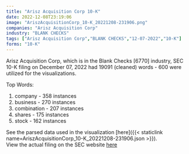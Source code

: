 ```yaml
---
title: "Arisz Acquisition Corp 10-K"
date: 2022-12-08T23:19:06
image: "AriszAcquisitionCorp_10-K_20221208-231906.png"
companies: "Arisz Acquisition Corp"
industry: "BLANK CHECKS"
tags: ["Arisz Acquisition Corp","BLANK CHECKS","12-07-2022","10-K"]
forms: "10-K"
---
```

Arisz Acquisition Corp, which is in the Blank Checks [6770] industry, SEC 10-K filing on December 07, 2022 had 19091 (cleaned) words - 600 were utilized for the visualizations.

Top Words:
1. company - 358 instances
2. business - 270 instances
3. combination - 207 instances
4. shares - 175 instances
5. stock - 162 instances


See the parsed data used in the visualization [here]({{< staticlink name=AriszAcquisitionCorp_10-K_20221208-231906.json >}}).  
View the actual filing on the SEC website [here](https://www.sec.gov/Archives/edgar/data/1882078/0001213900-22-078029.txt)